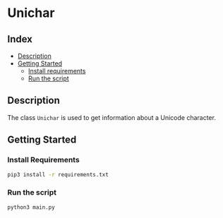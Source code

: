 # Unichar

## Index
* [Description](#description)
* [Getting Started](#getting-started)
  * [Install requirements](#install-requirements)
  * [Run the script](#run-the-script)




## Description

The class `Unichar` is used to get information about a Unicode character.




## Getting Started

### Install Requirements

```bash
pip3 install -r requirements.txt
```


### Run the script

```bash
python3 main.py
```
